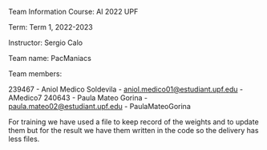 Team Information
Course: AI 2022 UPF

Term: Term 1, 2022-2023

Instructor: Sergio Calo

Team name: PacManiacs

Team members:

239467 - Aniol Medico Soldevila - aniol.medico01@estudiant.upf.edu - AMedico7
240643 - Paula Mateo Gorina - paula.mateo02@estudiant.upf.edu - PaulaMateoGorina



For training we have used a file to keep record of the weights and to update them but for the result we have them written in the code so the delivery has less files.
